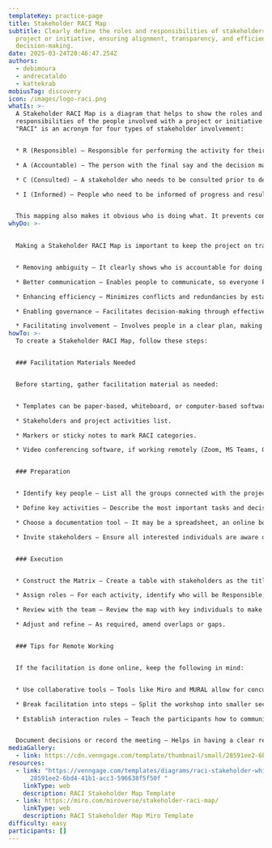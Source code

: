 ```yaml
---
templateKey: practice-page
title: Stakeholder RACI Map
subtitle: Clearly define the roles and responsibilities of stakeholders in a
  project or initiative, ensuring alignment, transparency, and efficiency in
  decision-making.
date: 2025-03-24T20:46:47.254Z
authors:
  - debimoura
  - andrecataldo
  - kattekrab
mobiusTag: discovery
icon: /images/logo-raci.png
whatIs: >-
  A Stakeholder RACI Map is a diagram that helps to show the roles and
  responsibilities of the people involved with a project or initiative. The word
  "RACI" is an acronym for four types of stakeholder involvement:


  * R (Responsible) – Responsible for performing the activity for their execution. (Core Team)

  * A (Accountable) – The person with the final say and the decision maker. 

  * C (Consulted) – A stakeholder who needs to be consulted prior to decisions or actions. (Support Team)

  * I (Informed) – People who need to be informed of progress and results.


  This mapping also makes it obvious who is doing what. It prevents confusion and enhances collaboration in the project.
whyDo: >-
  

  Making a Stakeholder RACI Map is important to keep the project on track and running smoothly. Its main advantages are:


  * Removing ambiguity – It clearly shows who is accountable for doing what.

  * Better communication – Enables people to communicate, so everyone knows how involved they are.

  * Enhancing efficiency – Minimizes conflicts and redundancies by establishing well-defined roles.

  * Enabling governance – Facilitates decision-making through effective dispensation of authority.

  * Facilitating involvement – Involves people in a clear plan, making them take part effectively.
howTo: >-
  To create a Stakeholder RACI Map, follow these steps:


  ### Facilitation Materials Needed


  Before starting, gather facilitation material as needed:


  * Templates can be paper-based, whiteboard, or computer-based software like Miro, MURAL, Trello, and Excel.

  * Stakeholders and project activities list.

  * Markers or sticky notes to mark RACI categories.

  * Video conferencing software, if working remotely (Zoom, MS Teams, Google Meet, etc.).


  ### Preparation


  * Identify key people – List all the groups connected with the project.

  * Define key activities – Describe the most important tasks and decisions that must be defined.

  * Choose a documentation tool – It may be a spreadsheet, an online board, or even hard copy.

  * Invite stakeholders – Ensure all interested individuals are aware of the process and its importance.


  ### Execution


  * Construct the Matrix – Create a table with stakeholders as the title and activities as column one.

  * Assign roles – For each activity, identify who will be Responsible, Accountable, Consulted, and Informed.

  * Review with the team – Review the map with key individuals to make sure duties are understood.

  * Adjust and refine – As required, amend overlaps or gaps.


  ### Tips for Remote Working


  If the facilitation is done online, keep the following in mind:


  * Use collaborative tools – Tools like Miro and MURAL allow for concurrent visualization and editing.

  * Break facilitation into steps – Split the workshop into smaller sections to keep everybody engaged.

  * Establish interaction rules – Teach the participants how to communicate and give feedback in the session.


  Document decisions or record the meeting – Helps in having a clear record of tasks and justifications. The Stakeholder RACI Map assists in making us better at managing people on a project. It ensures everyone is aware of what they need to do on the project. Utilizing this structured approach, implementing this map can significantly increase team efficiency and success!
mediaGallery:
  - link: https://cdn.venngage.com/template/thumbnail/small/28591ee2-6bd4-41b1-acc3-596638f5f50f.webp
resources:
  - link: "https://venngage.com/templates/diagrams/raci-stakeholder-whiteboard-map-\
      28591ee2-6bd4-41b1-acc3-596638f5f50f "
    linkType: web
    description: RACI Stakeholder Map Template
  - link: https://miro.com/miroverse/stakeholder-raci-map/
    linkType: web
    description: RACI Stakeholder Map Miro Template
difficulty: easy
participants: []
---
```

